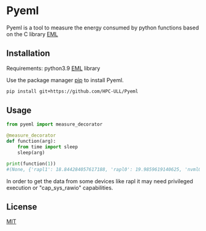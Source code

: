 # Pyeml

Pyeml is a tool to measure the energy consumed by python functions based on the C library [EML](https://github.com/HPC-ULL/eml)

## Installation

Requirements:
python3.9
[EML](https://github.com/HPC-ULL/eml) library

Use the package manager [pip](https://pip.pypa.io/en/stable/) to install Pyeml.

```bash
pip install git+https://github.com/HPC-ULL/Pyeml
```

## Usage

```python
from pyeml import measure_decorator

@measure_decorator
def function(arg):
    from time import sleep
    sleep(arg)

print(function(1))
#(None, {'rapl1': 18.844284057617188, 'rapl0': 19.9859619140625, 'nvml0': 21.09})

```
In order to get the data from some devices like rapl it may need privileged execution or "cap_sys_rawio" capabilities.


## License

[MIT](https://choosealicense.com/licenses/mit/)